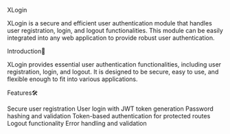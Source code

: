 XLogin

XLogin is a secure and efficient user authentication module that handles user registration, login, and logout functionalities. This module can be easily integrated into any web application to provide robust user authentication.

Introduction🚀

XLogin provides essential user authentication functionalities, including user registration, login, and logout. It is designed to be secure, easy to use, and flexible enough to fit into various applications.

Features🛠️

Secure user registration
User login with JWT token generation
Password hashing and validation
Token-based authentication for protected routes
Logout functionality
Error handling and validation


